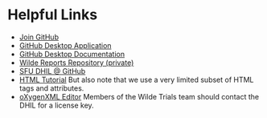 # Helpful Links

* [Join GitHub](https://github.com/join)
* [GitHub Desktop Application](https://desktop.github.com/)
* [GitHub Desktop Documentation](https://docs.github.com/en/desktop)
* [Wilde Reports Repository (private)](https://github.com/sfu-dhil/wilde-reports)
* [SFU DHIL @ GitHub](https://github.com/sfu-dhil)
* [HTML Tutorial](https://html.com/) But also note that we use a very limited subset of HTML tags and attributes.
* [oXygenXML Editor](https://www.oxygenxml.com/xml_editor/download_oxygenxml_editor.html) Members of the Wilde Trials team should contact the DHIL for a license key. 
